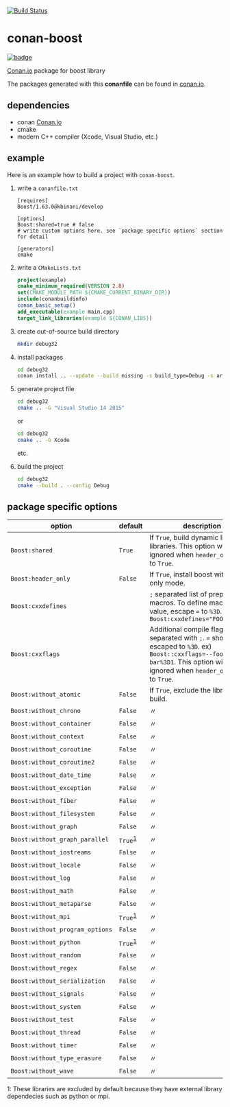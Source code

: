 [![Build Status](https://travis-ci.org/kbinani/conan-boost.svg?branch=testing/1.63.0)](https://travis-ci.org/kbinani/conan-boost)

# conan-boost

[![badge](https://img.shields.io/badge/conan.io-Boost%2F1.63.0-green.svg?logo=data:image/png;base64%2CiVBORw0KGgoAAAANSUhEUgAAAA4AAAAOCAMAAAAolt3jAAAA1VBMVEUAAABhlctjlstkl8tlmMtlmMxlmcxmmcxnmsxpnMxpnM1qnc1sn85voM91oM11oc1xotB2oc56pNF6pNJ2ptJ8ptJ8ptN9ptN8p9N5qNJ9p9N9p9R8qtOBqdSAqtOAqtR%2BrNSCrNJ/rdWDrNWCsNWCsNaJs9eLs9iRvNuVvdyVv9yXwd2Zwt6axN6dxt%2Bfx%2BChyeGiyuGjyuCjyuGly%2BGlzOKmzOGozuKoz%2BKqz%2BOq0OOv1OWw1OWw1eWx1eWy1uay1%2Baz1%2Baz1%2Bez2Oe02Oe12ee22ujUGwH3AAAAAXRSTlMAQObYZgAAAAFiS0dEAIgFHUgAAAAJcEhZcwAACxMAAAsTAQCanBgAAAAHdElNRQfgBQkREyOxFIh/AAAAiklEQVQI12NgAAMbOwY4sLZ2NtQ1coVKWNvoc/Eq8XDr2wB5Ig62ekza9vaOqpK2TpoMzOxaFtwqZua2Bm4makIM7OzMAjoaCqYuxooSUqJALjs7o4yVpbowvzSUy87KqSwmxQfnsrPISyFzWeWAXCkpMaBVIC4bmCsOdgiUKwh3JojLgAQ4ZCE0AMm2D29tZwe6AAAAAElFTkSuQmCC)](http://www.conan.io/source/Boost/1.63.0/kbinani/develop)

[Conan.io](https://conan.io) package for boost library

The packages generated with this **conanfile** can be found in [conan.io](https://conan.io/source/Boost/1.63.0/kbinani/develop).

## dependencies

* conan [Conan.io](https://conan.io)
* cmake
* modern C++ compiler (Xcode, Visual Studio, etc.)

## example

Here is an example how to build a project with `conan-boost`.

1. write a `conanfile.txt`
    
    ```
    [requires]
    Boost/1.63.0@kbinani/develop

    [options]
    Boost:shared=true # false
    # write custom options here. see `package specific options` section for detail

    [generators]
    cmake
    ```

1. write a `CMakeLists.txt`

    ```cmake
    project(example)
    cmake_minimum_required(VERSION 2.8)
    set(CMAKE_MODULE_PATH ${CMAKE_CURRENT_BINARY_DIR})
    include(conanbuildinfo)
    conan_basic_setup()
    add_executable(example main.cpp)
    target_link_libraries(example ${CONAN_LIBS})
    ```

1. create out-of-source build directory

	```bash
    mkdir debug32
    ```

1. install packages

    ```bash
    cd debug32
    conan install .. --update --build missing -s build_type=Debug -s arch=x86
    ```

1. generate project file

    ```bash
    cd debug32
    cmake .. -G "Visual Studio 14 2015"
    ```
    or
    ```bash
    cd debug32
    cmake .. -G Xcode
    ```
    etc.

1. build the project

	```bash
    cd debug32
    cmake --build . --config Debug
    ```

## package specific options

|option                         |default|description|
|-------------------------------|-------|-----------|
|`Boost:shared`                 |`True` |If `True`, build dynamic link libraries. This option will be ignored when `header_only` is set to `True`.|
|`Boost:header_only`            |`False`|If `True`, install boost with header only mode.|
|`Boost:cxxdefines`             |       |`;` separated list of preprocessor macros. To define macro with value, escape `=` to `%3D`. ex) `Boost:cxxdefines="FOO;BAR%3D1"`|
|`Boost:cxxflags`               |       |Additional compile flags, separated with `;`. `=` should be escaped to `%3D`. ex) `Boost::cxxflags=--foo;--bar%3D1`. This option will be ignored when `header_only` is set to `True`.|
|`Boost:without_atomic`         |`False`|If `True`, exclude the library from build.|
|`Boost:without_chrono`         |`False`|&#12291;|
|`Boost:without_container`      |`False`|&#12291;|
|`Boost:without_context`        |`False`|&#12291;|
|`Boost:without_coroutine`      |`False`|&#12291;|
|`Boost:without_coroutine2`     |`False`|&#12291;|
|`Boost:without_date_time`      |`False`|&#12291;|
|`Boost:without_exception`      |`False`|&#12291;|
|`Boost:without_fiber`          |`False`|&#12291;|
|`Boost:without_filesystem`     |`False`|&#12291;|
|`Boost:without_graph`          |`False`|&#12291;|
|`Boost:without_graph_parallel` |`True`<sup>[1](#about_excluded_libs)</sup>|&#12291;|
|`Boost:without_iostreams`      |`False`|&#12291;|
|`Boost:without_locale`         |`False`|&#12291;|
|`Boost:without_log`            |`False`|&#12291;|
|`Boost:without_math`           |`False`|&#12291;|
|`Boost:without_metaparse`      |`False`|&#12291;|
|`Boost:without_mpi`            |`True`<sup>[1](#about_excluded_libs)</sup>|&#12291;|
|`Boost:without_program_options`|`False`|&#12291;|
|`Boost:without_python`         |`True`<sup>[1](#about_excluded_libs)</sup>|&#12291;|
|`Boost:without_random`         |`False`|&#12291;|
|`Boost:without_regex`          |`False`|&#12291;|
|`Boost:without_serialization`  |`False`|&#12291;|
|`Boost:without_signals`        |`False`|&#12291;|
|`Boost:without_system`         |`False`|&#12291;|
|`Boost:without_test`           |`False`|&#12291;|
|`Boost:without_thread`         |`False`|&#12291;|
|`Boost:without_timer`          |`False`|&#12291;|
|`Boost:without_type_erasure`   |`False`|&#12291;|
|`Boost:without_wave`           |`False`|&#12291;|

<a name="about_excluded_libs">1</a>: These libraries are excluded by default because they have external library dependecies such as python or mpi.
